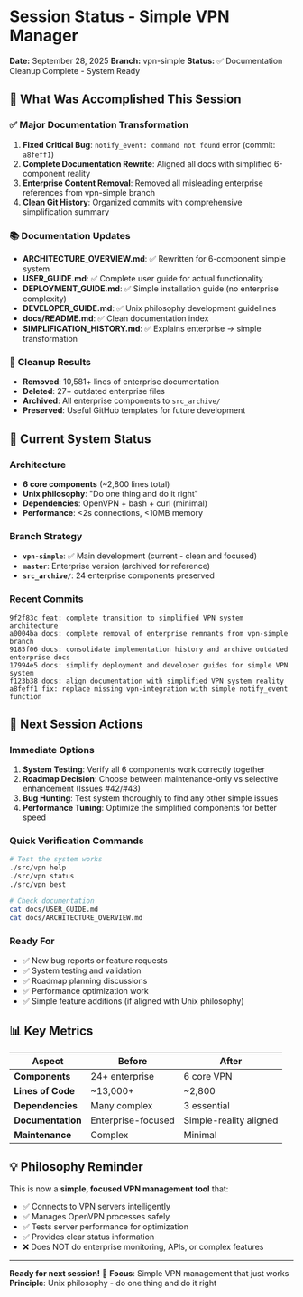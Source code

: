 # Session Status - Simple VPN Manager

**Date:** September 28, 2025
**Branch:** vpn-simple
**Status:** ✅ Documentation Cleanup Complete - System Ready

## 🎉 What Was Accomplished This Session

### ✅ **Major Documentation Transformation**
1. **Fixed Critical Bug**: `notify_event: command not found` error (commit: `a8feff1`)
2. **Complete Documentation Rewrite**: Aligned all docs with simplified 6-component reality
3. **Enterprise Content Removal**: Removed all misleading enterprise references from vpn-simple branch
4. **Clean Git History**: Organized commits with comprehensive simplification summary

### 📚 **Documentation Updates**
- **ARCHITECTURE_OVERVIEW.md**: ✅ Rewritten for 6-component simple system
- **USER_GUIDE.md**: ✅ Complete user guide for actual functionality
- **DEPLOYMENT_GUIDE.md**: ✅ Simple installation guide (no enterprise complexity)
- **DEVELOPER_GUIDE.md**: ✅ Unix philosophy development guidelines
- **docs/README.md**: ✅ Clean documentation index
- **SIMPLIFICATION_HISTORY.md**: ✅ Explains enterprise → simple transformation

### 🧹 **Cleanup Results**
- **Removed**: 10,581+ lines of enterprise documentation
- **Deleted**: 27+ outdated enterprise files
- **Archived**: All enterprise components to `src_archive/`
- **Preserved**: Useful GitHub templates for future development

## 🎯 **Current System Status**

### **Architecture**
- **6 core components** (~2,800 lines total)
- **Unix philosophy**: "Do one thing and do it right"
- **Dependencies**: OpenVPN + bash + curl (minimal)
- **Performance**: <2s connections, <10MB memory

### **Branch Strategy**
- **`vpn-simple`**: ✅ Main development (current - clean and focused)
- **`master`**: Enterprise version (archived for reference)
- **`src_archive/`**: 24 enterprise components preserved

### **Recent Commits**
```
9f2f83c feat: complete transition to simplified VPN system architecture
a0004ba docs: complete removal of enterprise remnants from vpn-simple branch
9185f06 docs: consolidate implementation history and archive outdated enterprise docs
17994e5 docs: simplify deployment and developer guides for simple VPN system
f123b38 docs: align documentation with simplified VPN system reality
a8feff1 fix: replace missing vpn-integration with simple notify_event function
```

## 🚀 **Next Session Actions**

### **Immediate Options**
1. **System Testing**: Verify all 6 components work correctly together
2. **Roadmap Decision**: Choose between maintenance-only vs selective enhancement (Issues #42/#43)
3. **Bug Hunting**: Test system thoroughly to find any other simple issues
4. **Performance Tuning**: Optimize the simplified components for better speed

### **Quick Verification Commands**
```bash
# Test the system works
./src/vpn help
./src/vpn status
./src/vpn best

# Check documentation
cat docs/USER_GUIDE.md
cat docs/ARCHITECTURE_OVERVIEW.md
```

### **Ready For**
- ✅ New bug reports or feature requests
- ✅ System testing and validation
- ✅ Roadmap planning discussions
- ✅ Performance optimization work
- ✅ Simple feature additions (if aligned with Unix philosophy)

## 📊 **Key Metrics**

| Aspect | Before | After |
|--------|--------|-------|
| **Components** | 24+ enterprise | 6 core VPN |
| **Lines of Code** | ~13,000+ | ~2,800 |
| **Dependencies** | Many complex | 3 essential |
| **Documentation** | Enterprise-focused | Simple-reality aligned |
| **Maintenance** | Complex | Minimal |

## 💡 **Philosophy Reminder**

This is now a **simple, focused VPN management tool** that:
- ✅ Connects to VPN servers intelligently
- ✅ Manages OpenVPN processes safely
- ✅ Tests server performance for optimization
- ✅ Provides clear status information
- ❌ Does NOT do enterprise monitoring, APIs, or complex features

---

**Ready for next session!** 🎯
**Focus**: Simple VPN management that just works
**Principle**: Unix philosophy - do one thing and do it right
